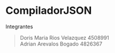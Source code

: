 # CompiladorJSON
Integrantes 
> Doris Maria Rios Velazquez 4508991  
> Adrian Arevalos Bogado 4826367
